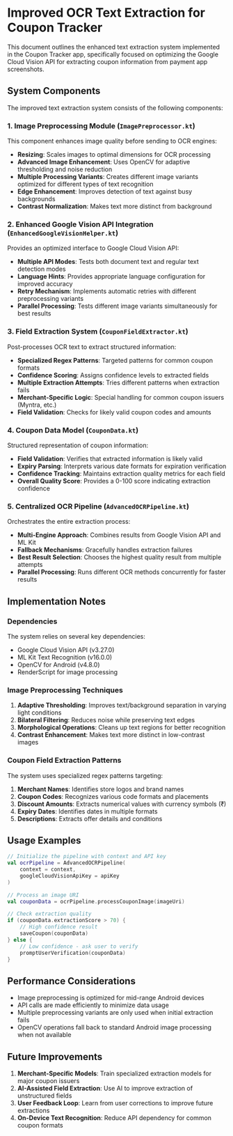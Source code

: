 # Improved OCR Text Extraction for Coupon Tracker

This document outlines the enhanced text extraction system implemented in the Coupon Tracker app, specifically focused on optimizing the Google Cloud Vision API for extracting coupon information from payment app screenshots.

## System Components

The improved text extraction system consists of the following components:

### 1. Image Preprocessing Module (`ImagePreprocessor.kt`)

This component enhances image quality before sending to OCR engines:

- **Resizing**: Scales images to optimal dimensions for OCR processing
- **Advanced Image Enhancement**: Uses OpenCV for adaptive thresholding and noise reduction
- **Multiple Processing Variants**: Creates different image variants optimized for different types of text recognition
- **Edge Enhancement**: Improves detection of text against busy backgrounds
- **Contrast Normalization**: Makes text more distinct from background

### 2. Enhanced Google Vision API Integration (`EnhancedGoogleVisionHelper.kt`)

Provides an optimized interface to Google Cloud Vision API:

- **Multiple API Modes**: Tests both document text and regular text detection modes
- **Language Hints**: Provides appropriate language configuration for improved accuracy
- **Retry Mechanism**: Implements automatic retries with different preprocessing variants
- **Parallel Processing**: Tests different image variants simultaneously for best results

### 3. Field Extraction System (`CouponFieldExtractor.kt`)

Post-processes OCR text to extract structured information:

- **Specialized Regex Patterns**: Targeted patterns for common coupon formats
- **Confidence Scoring**: Assigns confidence levels to extracted fields
- **Multiple Extraction Attempts**: Tries different patterns when extraction fails
- **Merchant-Specific Logic**: Special handling for common coupon issuers (Myntra, etc.)
- **Field Validation**: Checks for likely valid coupon codes and amounts

### 4. Coupon Data Model (`CouponData.kt`)

Structured representation of coupon information:

- **Field Validation**: Verifies that extracted information is likely valid
- **Expiry Parsing**: Interprets various date formats for expiration verification
- **Confidence Tracking**: Maintains extraction quality metrics for each field
- **Overall Quality Score**: Provides a 0-100 score indicating extraction confidence

### 5. Centralized OCR Pipeline (`AdvancedOCRPipeline.kt`)

Orchestrates the entire extraction process:

- **Multi-Engine Approach**: Combines results from Google Vision API and ML Kit
- **Fallback Mechanisms**: Gracefully handles extraction failures
- **Best Result Selection**: Chooses the highest quality result from multiple attempts
- **Parallel Processing**: Runs different OCR methods concurrently for faster results

## Implementation Notes

### Dependencies

The system relies on several key dependencies:

- Google Cloud Vision API (v3.27.0)
- ML Kit Text Recognition (v16.0.0)
- OpenCV for Android (v4.8.0)
- RenderScript for image processing

### Image Preprocessing Techniques

1. **Adaptive Thresholding**: Improves text/background separation in varying light conditions
2. **Bilateral Filtering**: Reduces noise while preserving text edges
3. **Morphological Operations**: Cleans up text regions for better recognition
4. **Contrast Enhancement**: Makes text more distinct in low-contrast images

### Coupon Field Extraction Patterns

The system uses specialized regex patterns targeting:

1. **Merchant Names**: Identifies store logos and brand names
2. **Coupon Codes**: Recognizes various code formats and placements
3. **Discount Amounts**: Extracts numerical values with currency symbols (₹)
4. **Expiry Dates**: Identifies dates in multiple formats
5. **Descriptions**: Extracts offer details and conditions

## Usage Examples

```kotlin
// Initialize the pipeline with context and API key
val ocrPipeline = AdvancedOCRPipeline(
    context = context,
    googleCloudVisionApiKey = apiKey
)

// Process an image URI
val couponData = ocrPipeline.processCouponImage(imageUri)

// Check extraction quality
if (couponData.extractionScore > 70) {
    // High confidence result
    saveCoupon(couponData)
} else {
    // Low confidence - ask user to verify
    promptUserVerification(couponData)
}
```

## Performance Considerations

- Image preprocessing is optimized for mid-range Android devices
- API calls are made efficiently to minimize data usage
- Multiple preprocessing variants are only used when initial extraction fails
- OpenCV operations fall back to standard Android image processing when not available

## Future Improvements

1. **Merchant-Specific Models**: Train specialized extraction models for major coupon issuers
2. **AI-Assisted Field Extraction**: Use AI to improve extraction of unstructured fields
3. **User Feedback Loop**: Learn from user corrections to improve future extractions
4. **On-Device Text Recognition**: Reduce API dependency for common coupon formats 
